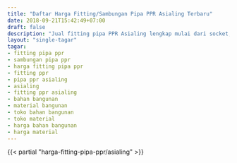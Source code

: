 ```yaml
---
title: "Daftar Harga Fitting/Sambungan Pipa PPR Asialing Terbaru"
date: 2018-09-21T15:42:49+07:00
draft: false
description: "Jual fitting pipa PPR Asialing lengkap mulai dari socket, knee/elbow, tee hingga alat pemanas PPR."
layout: "single-tagar"
tagar:
- fitting pipa ppr
- sambungan pipa ppr
- harga fitting pipa ppr
- fitting ppr
- pipa ppr asialing
- asialing
- fitting ppr asialing
- bahan bangunan
- material bangunan
- toko bahan bangunan
- toko material
- harga bahan bangunan
- harga material
---
```


{{< partial "harga-fitting-pipa-ppr/asialing" >}}
